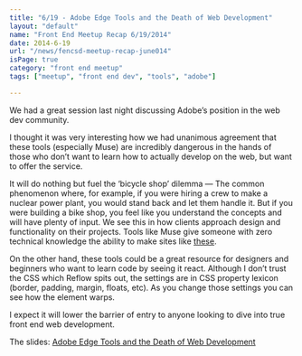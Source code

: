 ```yaml
---
title: "6/19 - Adobe Edge Tools and the Death of Web Development"
layout: "default"
name: "Front End Meetup Recap 6/19/2014"
date: 2014-6-19
url: "/news/fencsd-meetup-recap-june014"
isPage: true
category: "front end meetup"
tags: ["meetup", "front end dev", "tools", "adobe"]

---
```


We had a great session last night discussing Adobe’s position in the web dev community.

I thought it was very interesting how we had unanimous agreement that these tools (especially Muse) are incredibly dangerous in the hands of those who don’t want to learn how to actually develop on the web, but want to offer the service. 

It will do nothing but fuel the ‘bicycle shop’ dilemma &mdash; The common phenomenon where, for example, if you were hiring a crew to make a nuclear power plant, you would stand back and let them handle it. But if you were building a bike shop, you feel like you understand the concepts and will have plenty of input. We see this in how clients approach design and functionality on their projects. Tools like Muse give someone with zero technical knowledge the ability to make sites like [these](http://muse.adobe.com/site-of-the-day).

On the other hand, these tools could be a great resource for designers and beginners who want to learn code by seeing it react. Although I don’t trust the CSS which Reflow spits out, the settings are in CSS property lexicon (border, padding, margin, floats, etc). As you change those settings you can see how the element warps. 

I expect it will lower the barrier of entry to anyone looking to dive into true front end web development.

The slides: [Adobe Edge Tools and the Death of Web Development](http://azanebrain.github.io/slides-adobeedge)